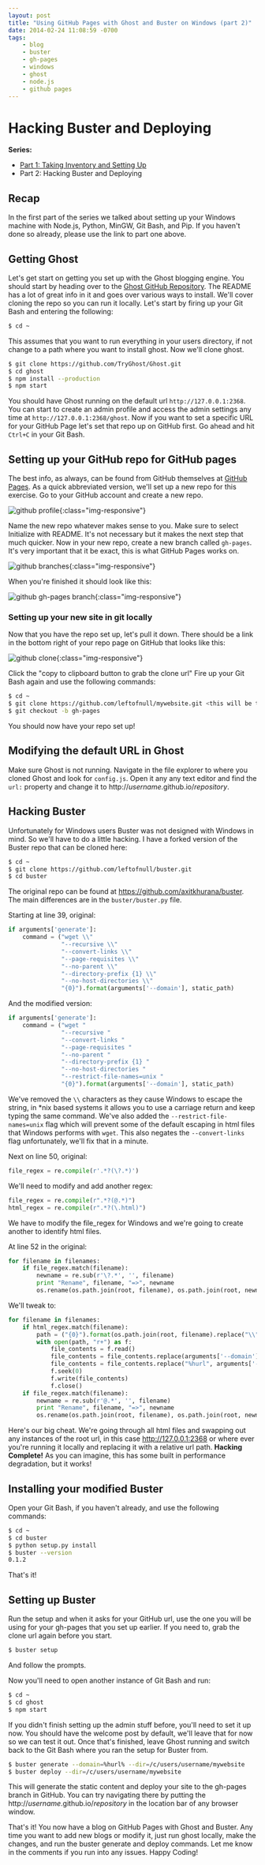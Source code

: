 ```yaml
---
layout: post
title: "Using GitHub Pages with Ghost and Buster on Windows (part 2)"
date: 2014-02-24 11:08:59 -0700
tags:
    - blog
    - buster
    - gh-pages
    - windows
    - ghost
    - node.js
    - github pages
---
```


Hacking Buster and Deploying
=

**Series:**

- [Part 1: Taking Inventory and Setting Up](/2014/02/07/using-github-pages-with-ghost-and-buster-on-windows-part-1)<br/>
- Part 2: Hacking Buster and Deploying

## Recap

In the first part of the series we talked about setting up your Windows machine with Node.js, Python, MinGW, Git Bash, and Pip. If you haven't done so already, please use the link to part one above.

## Getting Ghost

Let's get start on getting you set up with the Ghost blogging engine. You should start by heading over to the [Ghost GitHub Repository](https://github.com/tryghost/Ghost). The README has a lot of great info in it and goes over various ways to install. We'll cover cloning the repo so you can run it locally. Let's start by firing up your Git Bash and entering the following:

```sh
$ cd ~
```

This assumes that you want to run everything in your users directory, if not change to a path where you want to install ghost. Now we'll clone ghost.

```sh
$ git clone https://github.com/TryGhost/Ghost.git
$ cd ghost
$ npm install --production
$ npm start
```

You should have Ghost running on the default url `http://127.0.0.1:2368`. You can start to create an admin profile and access the admin settings any time at `http://127.0.0.1:2368/ghost`. Now if you want to set a specific URL for your GitHub Page let's set that repo up on GitHub first. Go ahead and hit `Ctrl+C` in your Git Bash.

## Setting up your GitHub repo for GitHub pages

The best info, as always, can be found from GitHub themselves at [GitHub Pages](http://pages.github.com/). As a quick abbreviated version, we'll set up a new repo for this exercise. Go to your GitHub account and create a new repo.

![github profile](https://hygtqg.bn1304.livefilestore.com/y4mcUMRycRr5WNn0tbrst8Rdt_2GUU8fqrjrJNiaKvD6nj2dP-RG_swQWgLXhfd3qhukbeJv3gMLSOw3smH9qkEn-z4coHDUgCcm5QzrWWD7NxeP2BNXVbqe--oArlyyyyVXCK89dC3zJx3Au5PCSMcluaZt5siK5-sGN8-8idRQL-b3PH73CczxFTKHapb60C15TPYkMaDKGg0JewHPEQxvg){:class="img-responsive"}

Name the new repo whatever makes sense to you. Make sure to select Initialize with README. It's not necessary but it makes the next step that much quicker. Now in your new repo, create a new branch called `gh-pages`. It's very important that it be exact, this is what GitHub Pages works on.

![github branches](https://h4gtqg.bn1304.livefilestore.com/y4mQHC-kajvDNrte1s2EhB9pbUHSniXOBnFbwz9Ei3XvhYGoUrNeTVpIof4Zos2YT19q_IlhAlxgnlFz-6EcYpGjeIsmfL_E6lFh19AlALsDr_PoY6FnzqxIOy3qwRA0TBKMoPiLgru5MQjRbHjGD2YLFWGW2BElPP1ONxRdFU8fOnzpKlADAYoeBl0tHybwU7dhIIWhCaarcK-yNP4PJgLQQ){:class="img-responsive"}

When you're finished it should look like this:

![github gh-pages branch](https://iigtqg.bn1304.livefilestore.com/y4m8BoYzWsO0kov9s3bKFzEmzODdG-FWcxI8MHpGOAHS2HSmcF0ZwGu78utGH5PYi5p8Q5TCNoo9bZ68WqYhcsHJYyTkO3gAIDIuxMuj7QtuEawniB6CUHijWPv3rrKibMWfnLCpEQytQyMAPBC99703AAQTBMOzj-QzlJ1LwwCmIO0yipsh11jefKCgdr-hvGsmdGmVf938NywSUI8m9GBuA){:class="img-responsive"}

### Setting up your new site in git locally

Now that you have the repo set up, let's pull it down. There should be a link in the bottom right of your repo page on GitHub that looks like this:

![github clone](https://gygtqg.bn1304.livefilestore.com/y4mGGqx9rvQZ7dtZKVQSrx4d2BSV_1jyRKEiDdvalHiRQMpZ9C-jjIZz6lv_0vZS0AsatD0-GiytGo5jif0lqbV6P1zu-33GPDAuILzlJkqToMOb2kkUB_w8NyKQxUZwMhyMUQ-G0RBPBD8QnRi00H3J4tgl5Mt7JmaxizUlfrva5eR0aRVBczxjOqNm825kI4LFA1nCiqdVSPVcaiHb465PQ){:class="img-responsive"}

Click the "copy to clipboard button to grab the clone url"
Fire up your Git Bash again and use the following commands:

```sh
$ cd ~
$ git clone https://github.com/leftofnull/mywebsite.git <this will be the url you copied, not this exact one>
$ git checkout -b gh-pages
```

You should now have your repo set up!

## Modifying the default URL in Ghost

Make sure Ghost is not running. Navigate in the file explorer to where you cloned Ghost and look for `config.js`. Open it any any text editor and find the `url:` property and change it to http://*username*.github.io/*repository*.

## Hacking Buster

Unfortunately for Windows users Buster was not designed with Windows in mind. So we'll have to do a little hacking. I have a forked version of the Buster repo that can be cloned here:

```sh
$ cd ~
$ git clone https://github.com/leftofnull/buster.git
$ cd buster
```

The original repo can be found at https://github.com/axitkhurana/buster. The main differences are in the `buster/buster.py` file.

Starting at line 39, original:

```python
if arguments['generate']:
    command = ("wget \\"
               "--recursive \\"
               "--convert-links \\"
               "--page-requisites \\"
               "--no-parent \\"
               "--directory-prefix {1} \\"
               "--no-host-directories \\"
               "{0}").format(arguments['--domain'], static_path)
```

And the modified version:

```python
if arguments['generate']:
    command = ("wget "
               "--recursive "
               "--convert-links "
               "--page-requisites "
               "--no-parent "
               "--directory-prefix {1} "
               "--no-host-directories "
               "--restrict-file-names=unix "
               "{0}").format(arguments['--domain'], static_path)
```

We've removed the `\\` characters as they cause Windows to escape the string, in *nix based systems it allows you to use a carriage return and keep typing the same command. We've also added the `--restrict-file-names=unix` flag which will prevent some of the default escaping in html files that Windows performs with `wget`. This also negates the `--convert-links` flag unfortunately, we'll fix that in a minute.

Next on line 50, original:

```python
file_regex = re.compile(r'.*?(\?.*)')
```

We'll need to modify and add another regex:

```python
file_regex = re.compile(r".*?(@.*)")
html_regex = re.compile(r".*?(\.html)")
```

We have to modify the file_regex for Windows and we're going to create another to identify html files.

At line 52 in the original:

```python
for filename in filenames:
    if file_regex.match(filename):
        newname = re.sub(r'\?.*', '', filename)
        print "Rename", filename, "=>", newname
        os.rename(os.path.join(root, filename), os.path.join(root, newname))
```

We'll tweak to:

```python
for filename in filenames:
    if html_regex.match(filename):
        path = ("{0}").format(os.path.join(root, filename).replace("\\", "/"))
        with open(path, "r+") as f:
            file_contents = f.read()
            file_contents = file_contents.replace(arguments['--domain'], "")
            file_contents = file_contents.replace("%hurl", arguments['--domain'])
            f.seek(0)
            f.write(file_contents)
            f.close()
    if file_regex.match(filename):
        newname = re.sub(r'@.*', '', filename)
        print "Rename", filename, "=>", newname
        os.rename(os.path.join(root, filename), os.path.join(root, newname))
```

Here's our big cheat. We're going through all html files and swapping out any instances of the root url, in this case http://127.0.0.1:2368 or where ever you're running it locally and replacing it with a relative url path. **Hacking Complete!** As you can imagine, this has some built in performance degradation, but it works!

## Installing your modified Buster

Open your Git Bash, if you haven't already, and use the following commands:

```sh
$ cd ~
$ cd buster
$ python setup.py install
$ buster --version
0.1.2
```

That's it!

## Setting up Buster

Run the setup and when it asks for your GitHub url, use the one you will be using for your gh-pages that you set up earlier. If you need to, grab the clone url again before you start.

```sh
$ buster setup
```

And follow the prompts.

Now you'll need to open another instance of Git Bash and run:

```sh
$ cd ~
$ cd ghost
$ npm start
```

If you didn't finish setting up the admin stuff before, you'll need to set it up now. You should have the welcome post by default, we'll leave that for now so we can test it out. Once that's finished, leave Ghost running and switch back to the Git Bash where you ran the setup for Buster from. 

```sh
$ buster generate --domain=%hurl% --dir=/c/users/username/mywebsite
$ buster deploy --dir=/c/users/username/mywebsite
```

This will generate the static content and deploy your site to the gh-pages branch in GitHub. You can try navigating there by putting the http://*username*.github.io/*repository* in the location bar of any browser window.

That's it! You now have a blog on GitHub Pages with Ghost and Buster. Any time you want to add new blogs or modify it, just run ghost locally, make the changes, and run the buster generate and deploy commands. Let me know in the comments if you run into any issues. Happy Coding!